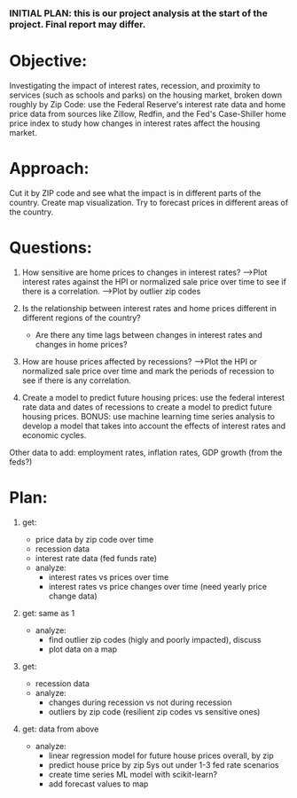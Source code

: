 ### INITIAL PLAN: this is our project analysis at the start of the project. Final report may differ.
# Objective:
Investigating the impact of interest rates, recession, and proximity to services (such as schools and parks) on the housing market, broken down roughly by Zip Code: use the Federal Reserve's interest rate data and home price data from sources like Zillow, Redfin, and the Fed's Case-Shiller home price index to study how changes in interest rates affect the housing market.

# Approach:
Cut it by ZIP code and see what the impact is in different parts of the country.
Create map visualization.
Try to forecast prices in different areas of the country.

# Questions:
1. How sensitive are home prices to changes in interest rates?
-->Plot interest rates against the HPI or normalized sale price over time to see if there is a correlation.
-->Plot by outlier zip codes

2. Is the relationship between interest rates and home prices different in different regions of the country?
   - Are there any time lags between changes in interest rates and changes in home prices?

3. How are house prices affected by recessions?
-->Plot the HPI or normalized sale price over time and mark the periods of recession to see if there is any correlation.

4. Create a model to predict future housing prices: use the federal interest rate data and dates of recessions to create a model to predict future housing prices.
BONUS: use machine learning time series analysis to develop a model that takes into account the effects of interest rates and economic cycles.

Other data to add: employment rates, inflation rates, GDP growth (from the feds?)

# Plan:
1. get:
    - price data by zip code over time
    - recession data
    - interest rate data (fed funds rate)
    - analyze:
      - interest rates vs prices over time
      - interest rates vs price changes over time (need yearly price change data)

2. get: same as 1
    - analyze:
      - find outlier zip codes (higly and poorly impacted), discuss
      - plot data on a map

3. get:
    - recession data
    - analyze:
      - changes during recession vs not during recession
      - outliers by zip code (resilient zip codes vs sensitive ones)

4. get: data from above
    - analyze:
      - linear regression model for future house prices overall, by zip
      - predict house price by zip 5ys out under 1-3 fed rate scenarios
      - create time series ML model with scikit-learn?
      - add forecast values to map
